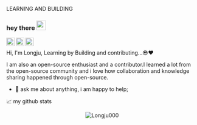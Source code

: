 LEARNING AND BUILDING


### hey there <img src="https://media.giphy.com/media/hvRJCLFzcasrR4ia7z/giphy.gif" width="25px">
<a href="https://twitter.com/_longju_">
  <img align="left" alt="_longju_" | Twitter" width="22px" src="https://raw.githubusercontent.com/peterthehan/peterthehan/master/assets/twitter.svg" />
</a>
<a href="https://www.linkedin.com/in/thongpanglongju/">
  <img align="left" alt="Longju's LinkedIN" width="22px" src="https://raw.githubusercontent.com/peterthehan/peterthehan/master/assets/linkedin.svg" />
</a>
<a href="https://www.instagram.com/longju000/">
  <img align="left" alt="Longju's Instagram" width="22px" src="https://www.google.com/search?q=instagram+image&sxsrf=AOaemvKFGjlVI5vPeCb2HWJqZ-U30gwUgg:1632755788054&tbm=isch&source=iu&ictx=1&fir=UoXQeb9UH8MjaM%252CCa5cOX-B713ESM%252C_%253BD8P-1u31KFw1vM%252ChQ3JYBLBeoMlLM%252C_%253BIy3rgMLQVftehM%252CGzOqypK90GzyKM%252C_%253BlyHOeDGaS9IiEM%252CQKor05qR3l4utM%252C_%253ByeXaoTYr7dHJvM%252CSaEJJvKi_0NMZM%252C_%253B2W_K1DWOOXAeRM%252Cac9dB1tEwhasmM%252C_%253Bvz7KBdCPOymfnM%252CwEGerGTz4SfaOM%252C_%253BnAfQMHqz5l3R2M%252CofmeA-WDXwKEeM%252C_%253BU-TFbGS-yQA6NM%252CWLZJzt3sq-dmcM%252C_%253BC5IQD63rNn-BCM%252CU5B1LYTAZFzHIM%252C_%253Bji4ILt2KcZMrGM%252COYCBaiEE-2VjiM%252C_%253BiVzWyxEOO_p0YM%252CJQkxXzY02IX75M%252C_%253BHFkZRAZ1rM6upM%252CktCkMUkI-huE8M%252C_&vet=1&usg=AI4_-kRmEy0qApSdmcIlT4JETNi8gwcG2g&sa=X&ved=2ahUKEwjctYGmuZ_zAhUs_XMBHYrnBvgQ9QF6BAgHEAE&biw=1280&bih=569&dpr=1.5#imgrc=D8P-1u31KFw1vM" />
</a>                                
                                

<br />

Hi, I'm Longju, Learning by Building and contributing...😎❤️

I am also an open-source enthusiast and a contributor.I learned a lot from the open-source community and i love how collaboration and knowledge sharing happened through open-source.

- 💬 ask me about anything, i am happy to help;


📈 my github stats

<p align="center"> <img src="https://github-readme-stats.vercel.app/api?username=Longju000&show_icons=true&theme=gotham" alt="Longju000" />




